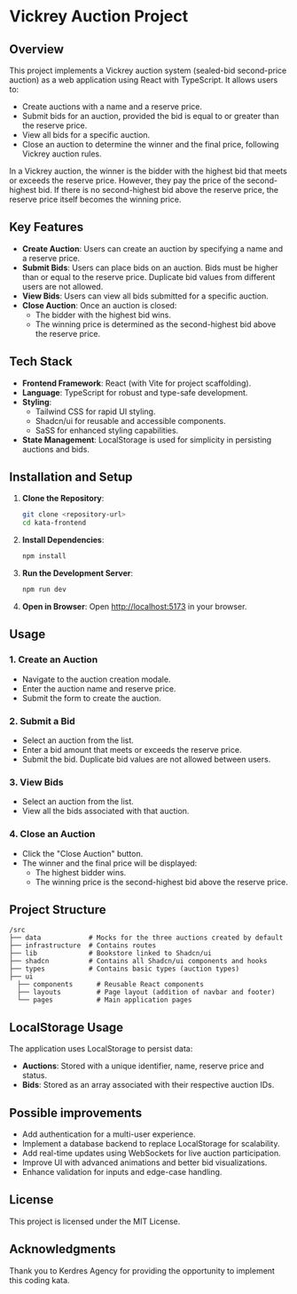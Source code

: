 # Vickrey Auction Project

## Overview
This project implements a Vickrey auction system (sealed-bid second-price auction) as a web application using React with TypeScript. It allows users to:

- Create auctions with a name and a reserve price.
- Submit bids for an auction, provided the bid is equal to or greater than the reserve price.
- View all bids for a specific auction.
- Close an auction to determine the winner and the final price, following Vickrey auction rules.

In a Vickrey auction, the winner is the bidder with the highest bid that meets or exceeds the reserve price. However, they pay the price of the second-highest bid. If there is no second-highest bid above the reserve price, the reserve price itself becomes the winning price.

## Key Features

- **Create Auction**: Users can create an auction by specifying a name and a reserve price.
- **Submit Bids**: Users can place bids on an auction. Bids must be higher than or equal to the reserve price. Duplicate bid values from different users are not allowed.
- **View Bids**: Users can view all bids submitted for a specific auction.
- **Close Auction**: Once an auction is closed:
  - The bidder with the highest bid wins.
  - The winning price is determined as the second-highest bid above the reserve price.

## Tech Stack

- **Frontend Framework**: React (with Vite for project scaffolding).
- **Language**: TypeScript for robust and type-safe development.
- **Styling**:
  - Tailwind CSS for rapid UI styling.
  - Shadcn/ui for reusable and accessible components.
  - SaSS for enhanced styling capabilities.
- **State Management**: LocalStorage is used for simplicity in persisting auctions and bids.

## Installation and Setup

1. **Clone the Repository**:
   ```bash
   git clone <repository-url>
   cd kata-frontend
   ```

2. **Install Dependencies**:
   ```bash
   npm install
   ```

3. **Run the Development Server**:
   ```bash
   npm run dev
   ```

4. **Open in Browser**:
   Open [http://localhost:5173](http://localhost:5173) in your browser.

## Usage

### 1. Create an Auction
- Navigate to the auction creation modale.
- Enter the auction name and reserve price.
- Submit the form to create the auction.

### 2. Submit a Bid
- Select an auction from the list.
- Enter a bid amount that meets or exceeds the reserve price.
- Submit the bid. Duplicate bid values are not allowed between users.

### 3. View Bids
- Select an auction from the list.
- View all the bids associated with that auction.

### 4. Close an Auction
- Click the "Close Auction" button.
- The winner and the final price will be displayed:
  - The highest bidder wins.
  - The winning price is the second-highest bid above the reserve price.

## Project Structure

```
/src
├── data            # Mocks for the three auctions created by default
├── infrastructure  # Contains routes
├── lib             # Bookstore linked to Shadcn/ui
├── shadcn          # Contains all Shadcn/ui components and hooks
├── types           # Contains basic types (auction types)
├── ui
  ├── components      # Reusable React components
  ├── layouts         # Page layout (addition of navbar and footer)
  └── pages           # Main application pages
```

## LocalStorage Usage

The application uses LocalStorage to persist data:

- **Auctions**: Stored with a unique identifier, name, reserve price and status.
- **Bids**: Stored as an array associated with their respective auction IDs.

## Possible improvements

- Add authentication for a multi-user experience.
- Implement a database backend to replace LocalStorage for scalability.
- Add real-time updates using WebSockets for live auction participation.
- Improve UI with advanced animations and better bid visualizations.
- Enhance validation for inputs and edge-case handling.

## License
This project is licensed under the MIT License.

## Acknowledgments
Thank you to Kerdres Agency for providing the opportunity to implement this coding kata.
